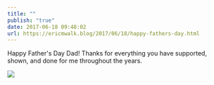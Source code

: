 ```yaml
---
title: ""
publish: "true"
date: 2017-06-18 09:48:02
url: https://ericmwalk.blog/2017/06/18/happy-fathers-day.html
---
```


Happy Father's Day Dad! Thanks for everything you have supported, shown, and done for me throughout the years.

![](https://ericmwalk.blog/uploads/2022/c3a4371e3d.jpg)